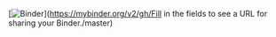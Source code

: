 [![Binder](https://mybinder.org/badge_logo.svg)](https://mybinder.org/v2/gh/Fill in the fields to see a URL for sharing your Binder./master)
